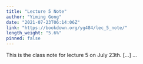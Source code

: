 ```yaml
---
title: "Lecture 5 Note"
author: "Yiming Gong"
date: "2021-07-23T06:14:06Z"
link: "https://bookdown.org/yg484/lec_5_note/"
length_weight: "5.6%"
pinned: false
---
```


This is the class note for lecture 5 on July 23th. [...]  ...
